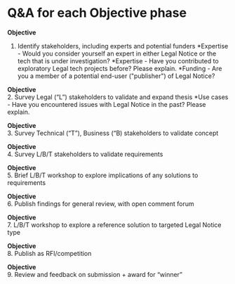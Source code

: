 Q&A for each Objective phase
===================================================

**Objective**  
 1. Identify stakeholders, including experts and potential funders
*Expertise - Would you consider yourself an expert in either Legal Notice or the tech that is under investigation?
*Expertise - Have you contributed to exploratory Legal tech projects before? Please explain.
*Funding - Are you a member of a potential end-user ("publisher") of Legal Notice?
 
**Objective**  
 2. Survey Legal (“L”) stakeholders to validate and expand thesis
*Use cases - Have you encountered issues with Legal Notice in the past?  Please explain. 
 

**Objective**  
 3. Survey Technical (“T”), Business (“B) stakeholders to validate concept
 


**Objective**  
 4. Survey L/B/T stakeholders to validate requirements
 


**Objective**  
 5. Brief L/B/T workshop to explore implications of any solutions to requirements
 


**Objective**  
 6. Publish findings for general review, with open comment forum
 



**Objective**  
 7. L/B/T workshop to explore a reference solution to targeted Legal Notice type
 




**Objective**  
 8. Publish as RFI/competition
 



**Objective**  
 9. Review and feedback on submission + award for “winner” 
 
